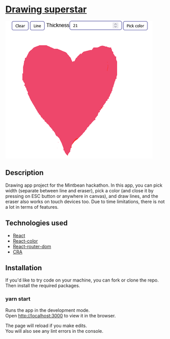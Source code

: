 # [Drawing superstar](https://drawing-superstar.netlify.app/)

![README screenshot from the drawing app](https://github.com/SergeiKOS/drawing-app/blob/main/src/README-screenshot.png?raw=true)

## Description

Drawing app project for the Mintbean hackathon. In this app, you can pick width (separate between line and eraser), pick a color (and close it by pressing on ESC button or anywhere in canvas), and draw lines, and the eraser also works on touch devices too. Due to time limitations, there is not a lot in terms of features.

## Technologies used

- [React](https://reactjs.org/)
- [React-color](https://casesandberg.github.io/react-color/)
- [React-router-dom](https://reactrouter.com/docs/en/v6/getting-started/overview)
- [CRA](https://reactjs.org/docs/create-a-new-react-app.html)

## Installation

If you'd like to try code on your machine, you can fork or clone the repo. Then install the required packages.

### yarn start

Runs the app in the development mode.\
Open [http://localhost:3000](http://localhost:3000) to view it in the browser.

The page will reload if you make edits.\
You will also see any lint errors in the console.
